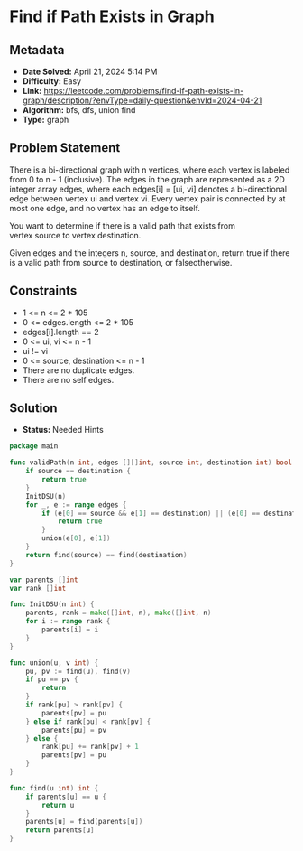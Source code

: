 # Find if Path Exists in Graph

## Metadata

- **Date Solved:** April 21, 2024 5:14 PM
- **Difficulty:** Easy
- **Link:** https://leetcode.com/problems/find-if-path-exists-in-graph/description/?envType=daily-question&envId=2024-04-21
- **Algorithm:** bfs, dfs, union find
- **Type:** graph

## Problem Statement

There is a bi-directional graph with n vertices, where each vertex is labeled from 0 to n - 1 (inclusive). The edges in the graph are represented as a 2D integer array edges, where each edges[i] = [ui, vi] denotes a bi-directional edge between vertex ui and vertex vi. Every vertex pair is connected by at most one edge, and no vertex has an edge to itself.

You want to determine if there is a valid path that exists from vertex source to vertex destination.

Given edges and the integers n, source, and destination, return true if there is a valid path from source to destination, or falseotherwise.

## Constraints


- 1 <= n <= 2 * 105
- 0 <= edges.length <= 2 * 105
- edges[i].length == 2
- 0 <= ui, vi <= n - 1
- ui != vi
- 0 <= source, destination <= n - 1
- There are no duplicate edges.
- There are no self edges.

## Solution

- **Status:** Needed Hints


```go
package main

func validPath(n int, edges [][]int, source int, destination int) bool {
	if source == destination {
		return true
	}
	InitDSU(n)
	for _, e := range edges {
		if (e[0] == source && e[1] == destination) || (e[0] == destination && e[1] == source) {
			return true
		}
		union(e[0], e[1])
	}
	return find(source) == find(destination)
}

var parents []int
var rank []int

func InitDSU(n int) {
	parents, rank = make([]int, n), make([]int, n)
	for i := range rank {
		parents[i] = i
	}
}

func union(u, v int) {
	pu, pv := find(u), find(v)
	if pu == pv {
		return
	}
	if rank[pu] > rank[pv] {
		parents[pv] = pu
	} else if rank[pu] < rank[pv] {
		parents[pu] = pv
	} else {
		rank[pu] += rank[pv] + 1
		parents[pv] = pu
	}
}

func find(u int) int {
	if parents[u] == u {
		return u
	}
	parents[u] = find(parents[u])
	return parents[u]
}
```

